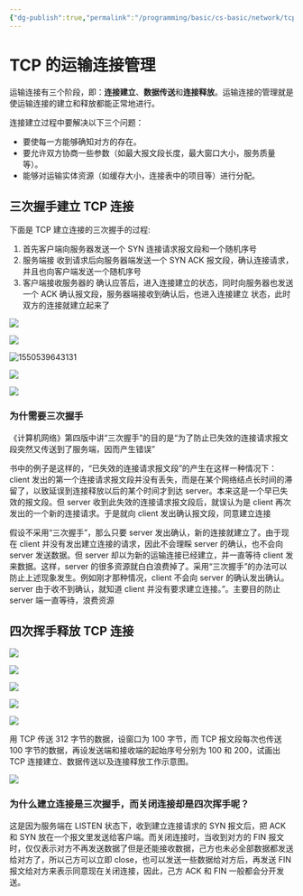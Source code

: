 ```yaml
---
{"dg-publish":true,"permalink":"/programming/basic/cs-basic/network/tcp/"}
---
```



# TCP 的运输连接管理

运输连接有三个阶段，即：**连接建立**、**数据传送**和**连接释放**。运输连接的管理就是使运输连接的建立和释放都能正常地进行。

连接建立过程中要解决以下三个问题：

- 要使每一方能够确知对方的存在。
- 要允许双方协商一些参数（如最大报文段长度，最大窗口大小，服务质量等）。
- 能够对运输实体资源（如缓存大小，连接表中的项目等）进行分配。

## 三次握手建立 TCP 连接

下面是 TCP 建立连接的三次握手的过程:

1. 首先客户端向服务器发送一个 SYN 连接请求报文段和一个随机序号
2. 服务端接 收到请求后向服务器端发送一个 SYN ACK 报文段，确认连接请求，并且也向客户端发送一个随机序号
3. 客户端接收服务器的 确认应答后，进入连接建立的状态，同时向服务器也发送一个 ACK 确认报文段，服务器端接收到确认后，也进入连接建立 状态，此时双方的连接就建立起来了

![](/img/user/programming/basic/cs-basic/network/tcp/image-20230827195757382.png)

![](/img/user/programming/basic/cs-basic/network/tcp/image-20230827195803311.png)

![1550539643131](/img/user/programming/basic/cs-basic/network/!network/1550539643131.png)

![](/img/user/programming/basic/cs-basic/network/tcp/image-20230827195845483.png)

![](/img/user/programming/basic/cs-basic/network/tcp/image-20230827195851170.png)

### 为什需要三次握手

《计算机网络》第四版中讲“三次握手”的目的是“为了防止已失效的连接请求报文段突然又传送到了服务端，因而产生错误”

书中的例子是这样的，“已失效的连接请求报文段”的产生在这样一种情况下：client 发出的第一个连接请求报文段并没有丢失，而是在某个网络结点长时间的滞留了，以致延误到连接释放以后的某个时间才到达 server。本来这是一个早已失效的报文段。但 server 收到此失效的连接请求报文段后，就误认为是 client 再次发出的一个新的连接请求。于是就向 client 发出确认报文段，同意建立连接

假设不采用“三次握手”，那么只要 server 发出确认，新的连接就建立了。由于现在 client 并没有发出建立连接的请求，因此不会理睬 server 的确认，也不会向 server 发送数据。但 server 却以为新的运输连接已经建立，并一直等待 client 发来数据。这样，server 的很多资源就白白浪费掉了。采用“三次握手”的办法可以防止上述现象发生。例如刚才那种情况，client 不会向 server 的确认发出确认。server 由于收不到确认，就知道 client 并没有要求建立连接。”。主要目的防止 server 端一直等待，浪费资源

## 四次挥手释放 TCP 连接

![](/img/user/programming/basic/cs-basic/network/tcp/image-20230827195857064.png)

![](/img/user/programming/basic/cs-basic/network/tcp/image-20230827195900891.png)

![](/img/user/programming/basic/cs-basic/network/tcp/image-20230827195904246.png)

![](/img/user/programming/basic/cs-basic/network/tcp/image-20230827195908421.png)

![](/img/user/programming/basic/cs-basic/network/tcp/image-20230827195912687.png)

用 TCP 传送 312 字节的数据，设窗口为 100 字节，而 TCP 报文段每次也传送 100 字节的数据，再设发送端和接收端的起始序号分别为 100 和 200，试画出 TCP 连接建立、数据传送以及连接释放工作示意图。

![](/img/user/programming/basic/cs-basic/network/tcp/image-20230827195917420.png)

### 为什么建立连接是三次握手，而关闭连接却是四次挥手呢？

这是因为服务端在 LISTEN 状态下，收到建立连接请求的 SYN 报文后，把 ACK 和 SYN 放在一个报文里发送给客户端。而关闭连接时，当收到对方的 FIN 报文时，仅仅表示对方不再发送数据了但是还能接收数据，己方也未必全部数据都发送给对方了，所以己方可以立即 close，也可以发送一些数据给对方后，再发送 FIN 报文给对方来表示同意现在关闭连接，因此，己方 ACK 和 FIN 一般都会分开发送。
